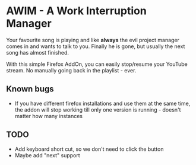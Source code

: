 # AWIM - A Work Interruption Manager

Your favourite song is playing and like **always** the evil project manager comes in and wants to talk to you.
Finally he is gone, but usually the next song has almost finished.

With this simple Firefox AddOn, you can easily stop/resume your YouTube stream. No manually going back in the playlist - ever.

## Known bugs

* If you have different firefox installations and use them at the same time, the addon will stop working till only one version is running - doesn't matter how many instances

## TODO

* Add keyboard short cut, so we don't need to click the button
* Maybe add "next" support